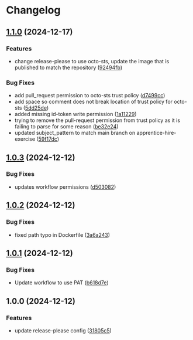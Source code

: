 # Changelog

## [1.1.0](https://github.com/easy-octo/apprentice-hire-exercise/compare/v1.0.3...v1.1.0) (2024-12-17)


### Features

* change release-please to use octo-sts, update the image that is published to match the repository ([92494fb](https://github.com/easy-octo/apprentice-hire-exercise/commit/92494fbe6fa0bb1b692f239b6113464a9530d8c7))


### Bug Fixes

* add pull_request permission to octo-sts trust policy ([d7499cc](https://github.com/easy-octo/apprentice-hire-exercise/commit/d7499ccf09d8e627645f3831f3896becf03af28f))
* add space so comment does not break location of trust policy for octo-sts ([5dd25de](https://github.com/easy-octo/apprentice-hire-exercise/commit/5dd25de97ed2a2bd1f06c985358019ff87875f96))
* added missing id-token write permission ([1a11229](https://github.com/easy-octo/apprentice-hire-exercise/commit/1a11229160282a81ab18bbe06fdc8cfc43a2ca5b))
* trying to remove the pull-request permission from trust policy as it is failing to parse for some reason ([be32e24](https://github.com/easy-octo/apprentice-hire-exercise/commit/be32e24124c31522e4bd24ff7b4f0774501be986))
* updated subject_pattern to match main branch on apprentice-hire-exercise ([59f17dc](https://github.com/easy-octo/apprentice-hire-exercise/commit/59f17dcf312e6ded586143de42fad5f6db644ee8))

## [1.0.3](https://github.com/easy-octo/apprentice-hire-exercise/compare/v1.0.2...v1.0.3) (2024-12-12)


### Bug Fixes

* updates workflow permissions ([d503082](https://github.com/easy-octo/apprentice-hire-exercise/commit/d50308254623aafb7476542467aae723758dcab1))

## [1.0.2](https://github.com/easy-octo/apprentice-hire-exercise/compare/v1.0.1...v1.0.2) (2024-12-12)


### Bug Fixes

* fixed path typo in Dockerfile ([3a6a243](https://github.com/easy-octo/apprentice-hire-exercise/commit/3a6a2438c56bbf7d9c3f902d1620c2367b7ef2eb))

## [1.0.1](https://github.com/easy-octo/apprentice-hire-exercise/compare/v1.0.0...v1.0.1) (2024-12-12)


### Bug Fixes

* Update workflow to use PAT ([b618d7e](https://github.com/easy-octo/apprentice-hire-exercise/commit/b618d7e84a070460c7f5ae71e6e262bdd4b94eb0))

## 1.0.0 (2024-12-12)


### Features

* update release-please config ([31805c5](https://github.com/easy-octo/apprentice-hire-exercise/commit/31805c5ec57af7e7a698a21b11306b724e1e295b))
